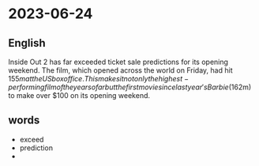 # 2023-06-24

## English
Inside Out 2 has far exceeded ticket sale
predictions for its opening weekend. 
The film, which opened across the world on
Friday, had hit $155m at the US box office.
This makes it not only the highest-
performing film of the year so far but the 
first movie since last year's Barbie
($162m) to make over $100 on its opening weekend.

## words
* exceed
* prediction
* 
